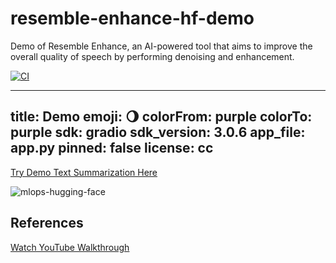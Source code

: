 # resemble-enhance-hf-demo
Demo of Resemble Enhance, an AI-powered tool that aims to improve the overall quality of speech by performing denoising and enhancement.


[![CI](https://github.com/ANYANTUDRE/resemble-enhance-hf-demo/actions/workflows/main.yml/badge.svg)](https://github.com/ANYANTUDRE/resemble-enhance-hf-demo/actions/workflows/main.yml)


---
title: Demo
emoji: 🌖
colorFrom: purple
colorTo: purple
sdk: gradio
sdk_version: 3.0.6
app_file: app.py
pinned: false
license: cc
---


[Try Demo Text Summarization Here](https://huggingface.co/spaces/noahgift/demo)


![mlops-hugging-face](https://user-images.githubusercontent.com/58792/170845235-7f00d61c-ea36-4d28-82d0-3a9b8c0f1769.png)


## References

[Watch YouTube Walkthrough](https://youtu.be/VYSGjUa5sc4)
